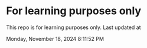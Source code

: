 # For learning purposes only
This repo is for learning purposes only.
Last updated at

Monday, November 18, 2024 8:11:52 PM

